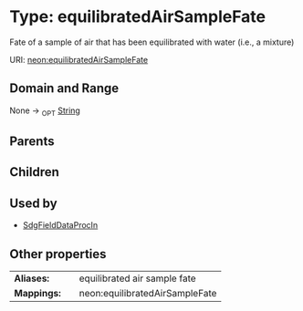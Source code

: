 
# Type: equilibratedAirSampleFate


Fate of a sample of air that has been equilibrated with water (i.e., a mixture)

URI: [neon:equilibratedAirSampleFate](https://data.neonscience.org/equilibratedAirSampleFate)


## Domain and Range

None ->  <sub>OPT</sub> [String](types/String.md)

## Parents


## Children


## Used by

 * [SdgFieldDataProcIn](SdgFieldDataProcIn.md)

## Other properties

|  |  |  |
| --- | --- | --- |
| **Aliases:** | | equilibrated air sample fate |
| **Mappings:** | | neon:equilibratedAirSampleFate |

